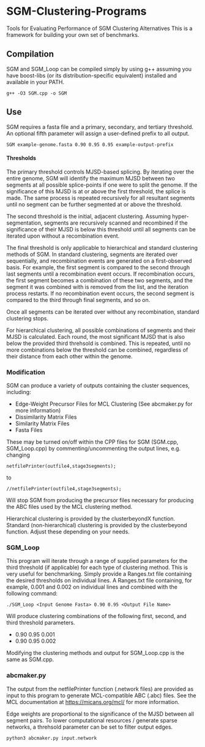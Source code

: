 # SGM-Clustering-Programs
Tools for Evaluating Performance of SGM Clustering Alternatives
This is a framework for building your own set of benchmarks.

## Compilation
SGM and SGM_Loop can be compiled simply by using g++ assuming you have boost-libs (or its distribution-specific equivalent) installed and available in your PATH.

`g++ -O3 SGM.cpp -o SGM`

## Use

SGM requires a fasta file and a primary, secondary, and tertiary threshold.  An optional fifth parameter will assign a user-defined prefix to all output.

`SGM example-genome.fasta 0.90 0.95 0.95 example-output-prefix`

#### Thresholds

The primary threshold controls MJSD-based splicing.  By iterating over the entire genome, SGM will identify the maximum MJSD between two segments at all possible splice-points if one were to split the genome.  If the significance of this MJSD is at or above the first threshold, the splice is made.  The same process is repeated recursively for all resultant segments until no segment can be further segmented at or above the threshold.

The second threshold is the initial, adjacent clustering.  Assuming hyper-segmentation, segments are recursively scanned and recombined if the significance of their MJSD is below this threshold until all segments can be iterated upon without a recombination event.

The final threshold is only applicable to hierarchical and standard clustering methods of SGM.
In standard clustering, segments are iterated over sequentially, and recombination events are generated on a first-observed basis.  For example, the first segment is compared to the second through last segments until a recombination event occurs.  If recombination occurs, the first segment becomes a combination of these two segments, and the segment it was combined with is removed from the list, and the iteration process restarts.  If no recombination event occurs, the second segment is compared to the third through final segments, and so on.

Once all segments can be iterated over without any recombination, standard clustering stops.

For hierarchical clustering, all possible combinations of segments and their MJSD is calculated. 
Each round, the most significant MJSD that is also below the provided third threhsold is combined.  This is repeated, until no more combinations below the threshold can be combined, regardless of their distance from each other within the genome.

### Modification
SGM can produce a variety of outputs containing the cluster sequences, including:
- Edge-Weight Precursor Files for MCL Clustering (See abcmaker.py for more information)
- Dissimilarity Matrix Files
- Similarity Matrix Files
- Fasta Files

These may be turned on/off within the CPP files for SGM (SGM.cpp, SGM_Loop.cpp) by commenting/uncommenting the output lines, e.g. changing

`netfilePrinter(outfile4,stage3segments);` 

to 

`//netfilePrinter(outfile4,stage3segments);`

Will stop SGM from producing the precursor files necessary for producing the ABC files used by the MCL clustering method.

Hierarchical clustering is provided by the clusterbeyondX function.
Standard (non-hierarchical) clustering is provided by the clusterbeyond function.  Adjust these depending on your needs.

### SGM_Loop

This program will iterate through a range of supplied parameters for the third threshold (if applicable) for each type of clustering method.  This is very useful for benchmarking.  Simply provide a Ranges.txt file containing the desired thresholds on individual lines.  A Ranges.txt file containing, for example, 0.001 and 0.002 on individual lines and combined with the following command:

`./SGM_Loop <Input Genome Fasta> 0.90 0.95 <Output File Name>`

Will produce clustering combinations of the following first, second, and third threshold parameters.

- 0.90 0.95 0.001
- 0.90 0.95 0.002

Modifying the clustering methods and output for SGM_Loop.cpp is the same as SGM.cpp.

### abcmaker.py

The output from the netfilePrinter function (.network files) are provided as input to this program to generate MCL-compatible ABC (.abc) files.
See the MCL documentation at https://micans.org/mcl/ for more information.

Edge weights are proportional to the significance of the MJSD between all segment pairs.
To lower computational resources / generate sparse networks, a threhsold parameter can be set to filter output edges.

`python3 abcmaker.py input.network`
